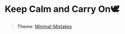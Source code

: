 # Keep Calm and Carry On🕊️



> **Theme**: [Minimal-Mistakes](https://github.com/mmistakes/minimal-mistakes)